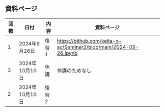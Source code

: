 ## 資料ページ
| 回数 | 日付         | 内容 | 資料ページ | 
|---|------------|------|---| 
| 1 | 2024年9月26日 | 復習1 | https://github.com/keita-n-ac/Seminar2/blob/main/2024-09-26.ipynb | 
| 3 | 2024年10月10日 | 休講 | 休講のためなし | 
| 2 | 2024年10月10日 | 復習2 |  | 
